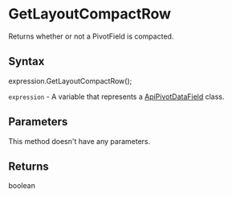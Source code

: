 # GetLayoutCompactRow

Returns whether or not a PivotField is compacted.

## Syntax

expression.GetLayoutCompactRow();

`expression` - A variable that represents a [ApiPivotDataField](../ApiPivotDataField.md) class.

## Parameters

This method doesn't have any parameters.

## Returns

boolean